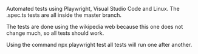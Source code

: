Automated tests using Playwright, Visual Studio Code and Linux. 
The .spec.ts tests are all inside the master branch.

The tests are done using the wikipedia web because this one does not change much, so all tests should work.

Using the command npx playwright test all tests will run one after another.
